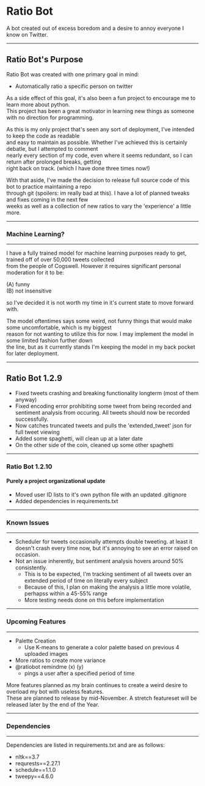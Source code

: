# Ratio Bot

A bot created out of excess boredom and a desire to annoy everyone I know on Twitter.

---

## Ratio Bot's Purpose

Ratio Bot was created with one primary goal in mind:
  - Automatically ratio a specific person on twitter

As a side effect of this goal, it's also been a fun project to encourage me to learn more about python.  
This project has been a great motivator in learning new things as someone with no direction for programming.

As this is my only project that's seen any sort of deployment, I've intended to keep the code as readable  
and easy to maintain as possible. Whether I've achieved this is certainly debatle, but I attempted to comment  
nearly every section of my code, even where it seems redundant, so I can return after prolonged breaks, getting  
right back on track. (which I have done three times now!)  

With that aside, I've made the decision to release full source code of this bot to practice maintaining a repo  
through git (spoilers: im really bad at this). I have a lot of planned tweaks and fixes coming in the next few  
weeks as well as a collection of new ratios to vary the 'experience' a little more.

---

### Machine Learning?

---

I have a fully trained model for machine learning purposes ready to get, trained off of over 50,000 tweets collected  
from the people of Cogswell. However it requires significant personal moderation  for it to be:  

 (A) funny   
 (B) not insensitive   
 
so I've decided it is not worth my time in it's current state to move forward with.

The model oftentimes says some weird, not funny things that would make some uncomfortable, which is my biggest  
reason for not wanting to utilize this for now. I may implement the model in some limited fashion further down  
the line, but as it currently stands I'm keeping the model in my back pocket for later deployment.  

---

## Ratio Bot 1.2.9

  - Fixed tweets crashing and breaking functionality longterm (most of them anyway)
  - Fixed encoding error prohibiting some tweet from being recorded and sentiment analysis from occuring. All tweets should now be recorded successfully.
  - Now catches truncated tweets and pulls the 'extended_tweet' json for full tweet viewing
  - Added some spaghetti, will clean up at a later date
  - On the other side of the coin, cleaned up some other spaghetti 

---

### Ratio Bot 1.2.10

#### Purely a project organizational update

  - Moved user ID lists to it's own python file with an updated .gitignore
  - Added dependencies in requirements.txt

---

### Known Issues

--- 

  - Scheduler for tweets occasionally attempts double tweeting. at least it doesn't crash every time now, but it's annoying to see an error raised on occasion.
  - Not an issue inherently, but sentiment analysis hovers around 50% consistently.
    - This is to be expected, I'm tracking sentiment of all tweets over an extended period of time on literally every subject
    - Because of this, I plan on making the analysis a little more volatile, perhapss within a 45-55% range
    - More testing needs done on this before implementation

---

### Upcoming Features

---

  - Palette Creation
    - Use K-means to generate a color palette based on previous 4 uploaded images
  - More ratios to create more variance
  - @ratiobot remindme (x) (y)
    - pings a user after a specified period of time
 
More features planned as my brain continues to create a weird desire to overload my bot with useless features.  
These are planned to release by mid-November. A stretch featureset will be released later by the end of the Year.

---

### Dependencies

---

Dependencies are listed in requirements.txt and are as follows:

  - nltk==3.7
  - requrests==2.27.1
  - schedule==1.1.0
  - tweepy==4.6.0